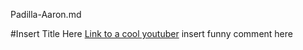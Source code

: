 Padilla-Aaron.md

#Insert Title Here
[Link to a cool youtuber](https://www.youtube.com/channel/UChaYE5f3SEvfLTHGOUZH3Hg)
insert funny comment here
